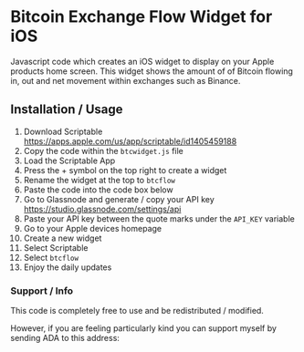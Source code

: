 # Bitcoin Exchange Flow Widget for iOS

Javascript code which creates an iOS widget to display on your Apple products home screen. This widget shows the amount of of Bitcoin flowing in, out and net movement within exchanges such as Binance.

## Installation / Usage 

1. Download Scriptable https://apps.apple.com/us/app/scriptable/id1405459188
2. Copy the code within the `btcwidget.js` file
3. Load the Scriptable App
4. Press the + symbol on the top right to create a widget
5. Rename the widget at the top to `btcflow`
6. Paste the code into the code box below
7. Go to Glassnode and generate / copy your API key https://studio.glassnode.com/settings/api
8. Paste your API key between the quote marks under the `API_KEY` variable
9. Go to your Apple devices homepage
10. Create a new widget
11. Select Scriptable
12. Select `btcflow`
13. Enjoy the daily updates

### Support / Info

This code is completely free to use and be redistributed / modified. 

However, if you are feeling particularly kind you can support myself by sending ADA to this address: 

